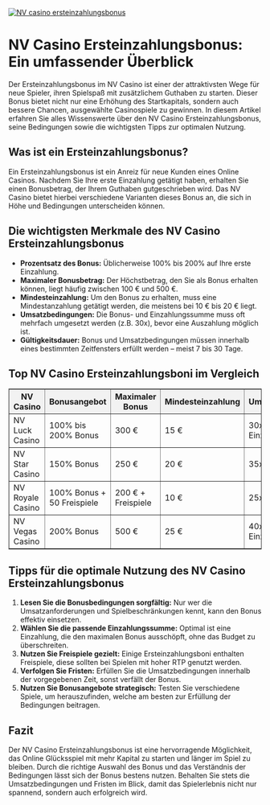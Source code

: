 [![NV casino ersteinzahlungsbonus](https://123-caf.pages.dev/gitsignup.png)](https://vrmoo.ru/Bt82HjjY)

<h1>NV Casino Ersteinzahlungsbonus: Ein umfassender Überblick</h1> <p>Der Ersteinzahlungsbonus im NV Casino ist einer der attraktivsten Wege für neue Spieler, ihren Spielspaß mit zusätzlichem Guthaben zu starten. Dieser Bonus bietet nicht nur eine Erhöhung des Startkapitals, sondern auch bessere Chancen, ausgewählte Casinospiele zu gewinnen. In diesem Artikel erfahren Sie alles Wissenswerte über den NV Casino Ersteinzahlungsbonus, seine Bedingungen sowie die wichtigsten Tipps zur optimalen Nutzung.</p>  <h2>Was ist ein Ersteinzahlungsbonus?</h2> <p>Ein Ersteinzahlungsbonus ist ein Anreiz für neue Kunden eines Online Casinos. Nachdem Sie Ihre erste Einzahlung getätigt haben, erhalten Sie einen Bonusbetrag, der Ihrem Guthaben gutgeschrieben wird. Das NV Casino bietet hierbei verschiedene Varianten dieses Bonus an, die sich in Höhe und Bedingungen unterscheiden können.</p>  <h2>Die wichtigsten Merkmale des NV Casino Ersteinzahlungsbonus</h2> <ul>   <li><strong>Prozentsatz des Bonus:</strong> Üblicherweise 100% bis 200% auf Ihre erste Einzahlung.</li>   <li><strong>Maximaler Bonusbetrag:</strong> Der Höchstbetrag, den Sie als Bonus erhalten können, liegt häufig zwischen 100 € und 500 €.</li>   <li><strong>Mindesteinzahlung:</strong> Um den Bonus zu erhalten, muss eine Mindestanzahlung getätigt werden, die meistens bei 10 € bis 20 € liegt.</li>   <li><strong>Umsatzbedingungen:</strong> Die Bonus- und Einzahlungssumme muss oft mehrfach umgesetzt werden (z.B. 30x), bevor eine Auszahlung möglich ist.</li>   <li><strong>Gültigkeitsdauer:</strong> Bonus und Umsatzbedingungen müssen innerhalb eines bestimmten Zeitfensters erfüllt werden – meist 7 bis 30 Tage.</li> </ul>  <h2>Top NV Casino Ersteinzahlungsboni im Vergleich</h2> <table border="1" cellpadding="8" cellspacing="0" style="border-collapse: collapse; width: 100%;">   <thead>     <tr style="background-color: #f2f2f2;">       <th>NV Casino</th>       <th>Bonusangebot</th>       <th>Maximaler Bonus</th>       <th>Mindesteinzahlung</th>       <th>Umsatzbedingungen</th>     </tr>   </thead>   <tbody>     <tr>       <td>NV Luck Casino</td>       <td>100% bis 200% Bonus</td>       <td>300 €</td>       <td>15 €</td>       <td>30x Bonus + Einzahlung</td>     </tr>     <tr>       <td>NV Star Casino</td>       <td>150% Bonus</td>       <td>250 €</td>       <td>20 €</td>       <td>35x Bonus</td>     </tr>     <tr>       <td>NV Royale Casino</td>       <td>100% Bonus + 50 Freispiele</td>       <td>200 € + Freispiele</td>       <td>10 €</td>       <td>25x Bonus</td>     </tr>     <tr>       <td>NV Vegas Casino</td>       <td>200% Bonus</td>       <td>500 €</td>       <td>25 €</td>       <td>40x Bonus + Einzahlung</td>     </tr>   </tbody> </table>  <h2>Tipps für die optimale Nutzung des NV Casino Ersteinzahlungsbonus</h2> <ol>   <li><strong>Lesen Sie die Bonusbedingungen sorgfältig:</strong> Nur wer die Umsatzanforderungen und Spielbeschränkungen kennt, kann den Bonus effektiv einsetzen.</li>   <li><strong>Wählen Sie die passende Einzahlungssumme:</strong> Optimal ist eine Einzahlung, die den maximalen Bonus ausschöpft, ohne das Budget zu überschreiten.</li>   <li><strong>Nutzen Sie Freispiele gezielt:</strong> Einige Ersteinzahlungsboni enthalten Freispiele, diese sollten bei Spielen mit hoher RTP genutzt werden.</li>   <li><strong>Verfolgen Sie Fristen:</strong> Erfüllen Sie die Umsatzbedingungen innerhalb der vorgegebenen Zeit, sonst verfällt der Bonus.</li>   <li><strong>Nutzen Sie Bonusangebote strategisch:</strong> Testen Sie verschiedene Spiele, um herauszufinden, welche am besten zur Erfüllung der Bedingungen beitragen.</li> </ol>  <h2>Fazit</h2> <p>Der NV Casino Ersteinzahlungsbonus ist eine hervorragende Möglichkeit, das Online Glücksspiel mit mehr Kapital zu starten und länger im Spiel zu bleiben. Durch die richtige Auswahl des Bonus und das Verständnis der Bedingungen lässt sich der Bonus bestens nutzen. Behalten Sie stets die Umsatzbedingungen und Fristen im Blick, damit das Spielerlebnis nicht nur spannend, sondern auch erfolgreich wird.</p>